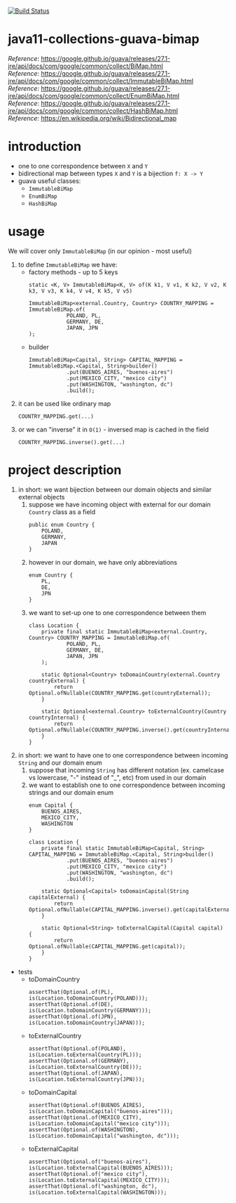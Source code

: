 [![Build Status](https://travis-ci.com/mtumilowicz/java11-collections-guava-bimap.svg?branch=master)](https://travis-ci.com/mtumilowicz/java11-collections-guava-bimap)

# java11-collections-guava-bimap
_Reference_: https://google.github.io/guava/releases/27.1-jre/api/docs/com/google/common/collect/BiMap.html  
_Reference_: https://google.github.io/guava/releases/27.1-jre/api/docs/com/google/common/collect/ImmutableBiMap.html  
_Reference_: https://google.github.io/guava/releases/27.1-jre/api/docs/com/google/common/collect/EnumBiMap.html  
_Reference_: https://google.github.io/guava/releases/27.1-jre/api/docs/com/google/common/collect/HashBiMap.html  
_Reference_: https://en.wikipedia.org/wiki/Bidirectional_map

# introduction
* one to one correspondence between `X` and `Y`
* bidirectional map between types `X` and `Y` is a bijection `f: X -> Y`
* guava useful classes:
    * `ImmutableBiMap`
    * `EnumBiMap`
    * `HashBiMap`

# usage
We will cover only `ImmutableBiMap` (in our opinion - most useful)
1. to define `ImmutableBiMap` we have:
    * factory methods - up to 5 keys
        ```
        static <K, V> ImmutableBiMap<K, V> of(K k1, V v1, K k2, V v2, K k3, V v3, K k4, V v4, K k5, V v5)
        ```
        ```
        ImmutableBiMap<external.Country, Country> COUNTRY_MAPPING = ImmutableBiMap.of(
                    POLAND, PL,
                    GERMANY, DE,
                    JAPAN, JPN
        );
        ```
    * builder
        ```
        ImmutableBiMap<Capital, String> CAPITAL_MAPPING = ImmutableBiMap.<Capital, String>builder()
                    .put(BUENOS_AIRES, "buenos-aires")
                    .put(MEXICO_CITY, "mexico city")
                    .put(WASHINGTON, "washington, dc")
                    .build();
        ```
1. it can be used like ordinary map
    ```
    COUNTRY_MAPPING.get(...)
    ```
1. or we can "inverse" it in `O(1)` - inversed map is cached in the field
    ```
    COUNTRY_MAPPING.inverse().get(...)
    ```

# project description
1. in short: we want bijection between our domain objects and similar external objects
    1. suppose we have incoming object with external for our domain `Country` class as a field
        ```
        public enum Country {
            POLAND,
            GERMANY,
            JAPAN
        }
        ```
    1. however in our domain, we have only abbreviations
        ```
        enum Country {
            PL,
            DE,
            JPN
        }
        ```
    1. we want to set-up one to one correspondence between them
        ```
        class Location {
            private final static ImmutableBiMap<external.Country, Country> COUNTRY_MAPPING = ImmutableBiMap.of(
                    POLAND, PL,
                    GERMANY, DE,
                    JAPAN, JPN
            );
        
            static Optional<Country> toDomainCountry(external.Country countryExternal) {
                return Optional.ofNullable(COUNTRY_MAPPING.get(countryExternal));
            }
        
            static Optional<external.Country> toExternalCountry(Country countryInternal) {
                return Optional.ofNullable(COUNTRY_MAPPING.inverse().get(countryInternal));
            }
        }
        ```
1. in short: we want to have one to one correspondence between incoming `String` and our domain enum
    1. suppose that incoming `String` has different notation (ex. camelcase vs lowercase, "-" instead of "_", etc)
        from used in our domain
    1. we want to establish one to one correspondence between incoming strings and our domain enum
        ```
        enum Capital {
            BUENOS_AIRES,
            MEXICO_CITY,
            WASHINGTON
        }
        ```
        ```
        class Location {
            private final static ImmutableBiMap<Capital, String> CAPITAL_MAPPING = ImmutableBiMap.<Capital, String>builder()
                    .put(BUENOS_AIRES, "buenos-aires")
                    .put(MEXICO_CITY, "mexico city")
                    .put(WASHINGTON, "washington, dc")
                    .build();
        
            static Optional<Capital> toDomainCapital(String capitalExternal) {
                return Optional.ofNullable(CAPITAL_MAPPING.inverse().get(capitalExternal));
            }
        
            static Optional<String> toExternalCapital(Capital capital) {
                return Optional.ofNullable(CAPITAL_MAPPING.get(capital));
            }
        }
        ```
* tests
    * toDomainCountry
        ```
        assertThat(Optional.of(PL), is(Location.toDomainCountry(POLAND)));
        assertThat(Optional.of(DE), is(Location.toDomainCountry(GERMANY)));
        assertThat(Optional.of(JPN), is(Location.toDomainCountry(JAPAN)));
        ```
    * toExternalCountry
        ```
        assertThat(Optional.of(POLAND), is(Location.toExternalCountry(PL)));
        assertThat(Optional.of(GERMANY), is(Location.toExternalCountry(DE)));
        assertThat(Optional.of(JAPAN), is(Location.toExternalCountry(JPN)));
        ```
    * toDomainCapital
        ```
        assertThat(Optional.of(BUENOS_AIRES), is(Location.toDomainCapital("buenos-aires")));
        assertThat(Optional.of(MEXICO_CITY), is(Location.toDomainCapital("mexico city")));
        assertThat(Optional.of(WASHINGTON), is(Location.toDomainCapital("washington, dc")));
        ```
    * toExternalCapital
        ```
        assertThat(Optional.of("buenos-aires"), is(Location.toExternalCapital(BUENOS_AIRES)));
        assertThat(Optional.of("mexico city"), is(Location.toExternalCapital(MEXICO_CITY)));
        assertThat(Optional.of("washington, dc"), is(Location.toExternalCapital(WASHINGTON)));
        ```